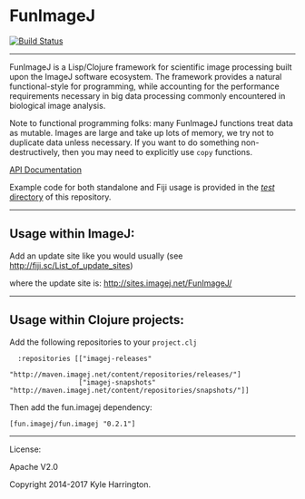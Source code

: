 # FunImageJ

[![Build Status](https://travis-ci.org/funimage/funimage.svg?branch=master)](https://travis-ci.org/funimage/funimage)

---

FunImageJ is a Lisp/Clojure framework for scientific image processing built upon the ImageJ software ecosystem. The framework provides a natural functional-style for programming, while accounting for the performance requirements necessary in big data processing commonly encountered in biological image analysis.

Note to functional programming folks: many FunImageJ functions treat data as mutable. Images are large and take up lots of memory, we try not to duplicate data unless necessary. If you want to do something non-destructively, then you may need to explicitly use `copy` functions.

[API Documentation](https://kephale.github.io/fun.imagej/)

Example code for both standalone and Fiji usage is provided in the [*test* directory](https://github.com/kephale/fun.imagej/tree/master/test/fun/imagej/test) of this repository.  

---

## Usage within ImageJ:

Add an update site like you would usually (see http://fiji.sc/List_of_update_sites)   

where the update site is: http://sites.imagej.net/FunImageJ/  

---

## Usage within Clojure projects:

Add the following repositories to your `project.clj`

```
  :repositories [["imagej-releases"       
                 "http://maven.imagej.net/content/repositories/releases/"]
                 ["imagej-snapshots" "http://maven.imagej.net/content/repositories/snapshots/"]]

```                 

Then add the fun.imagej dependency:

```
[fun.imagej/fun.imagej "0.2.1"]
```


---                 


License:

Apache V2.0

Copyright 2014-2017 Kyle Harrington.
